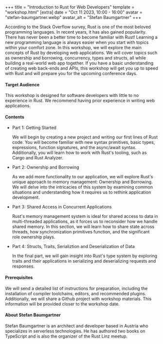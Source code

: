 +++
title = "Introduction to Rust for Web Developers"
template = "workshop.html"
[extra]
	date = "Oct 11 2023, 10:00 - 16:00"
	avatar = "stefan-baumgartner.webp"
	avatar_alt = "Stefan Baumgartner"
+++

<p>
According to the Stack Overflow survey, Rust is one of the most beloved programming languages. In recent years, it has also gained popularity. There has never been a better time to become familiar with Rust! Learning a new programming language is always easier when you start with topics within your comfort zone. In this workshop, we will explore the main concepts of Rust by developing web applications. We will cover topics such as ownership and borrowing, concurrency, types and structs, all while building a real-world web app together. If you have a basic understanding of creating web back-ends and APIs, this workshop will get you up to speed with Rust and will prepare you for the upcoming conference days.
</p>
<h4>Target Audience</h4>
<p>
This workshop is designed for software developers with little to no experience in Rust. We recommend having prior experience in writing web applications.
</p>
<h4>Contents</h4>
<ul>
	<li>
		<p>Part 1: Getting Started</p>
		<p>We will begin by creating a new project and writing our first lines of Rust code. You will become familiar with new syntax primitives, basic types, expressions, function signatures, and the async/await syntax. Additionally, you will learn how to work with Rust's tooling, such as Cargo and Rust Analyzer.</p>
	</li>
	<li>
		<p>Part 2: Ownership and Borrowing</p>
		<p>As we add more functionality to our application, we will explore Rust's unique approach to memory management: Ownership and Borrowing. We will delve into the intricacies of this system by examining common situations and understanding how it requires us to rethink application development.</p>
	</li>
	<li>
		<p>Part 3: Shared Access in Concurrent Applications</p>
		<p>Rust's memory management system is ideal for shared access to data in multi-threaded applications, as it forces us to reconsider how we handle shared memory. In this section, we will learn how to share state across threads, how synchronization primitives function, and the significant role ownership plays.</p>
	</li>
	<li>
		<p>Part 4: Structs, Traits, Serializtion and Deserialization of Data</p>
		<p>In the final part, we will gain insight into Rust's type system by exploring traits and their applications in serializing and deserializing requests and responses.</p>
	</li>
</ul>
<h4>Prerequisites</h4>
<p>We will send a detailed list of instructions for preparation, including the installation of compiler toolchains, editors, and recommended plugins. Additionally, we will share a Github project with workshop materials. This information will be provided closer to the workshop date.</p>
<h4>About Stefan Baumgartner</h4>
<p>Stefan Baumgartner is an architect and developer based in Austria who specializes in serverless technologies. He has authored two books on TypeScript and is also the organizer of the Rust Linz meetup.</p>
